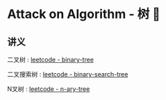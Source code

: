 # Attack on Algorithm - 树 🐝 




<extoc></extoc>

## 讲义

二叉树 : [leetcode - binary-tree](https://leetcode-cn.com/leetbook/detail/data-structure-binary-tree/)

二叉搜索树 : [leetcode - binary-search-tree](https://leetcode-cn.com/leetbook/detail/introduction-to-data-structure-binary-search-tree/)

N叉树 : [leetcode - n-ary-tree](https://leetcode-cn.com/leetbook/detail/n-ary-tree/)
